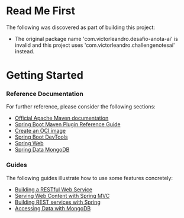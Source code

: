 # Read Me First
The following was discovered as part of building this project:

* The original package name 'com.victorleandro.desafio-anota-ai' is invalid and this project uses 'com.victorleandro.challengenotesai' instead.

# Getting Started

### Reference Documentation
For further reference, please consider the following sections:

* [Official Apache Maven documentation](https://maven.apache.org/guides/index.html)
* [Spring Boot Maven Plugin Reference Guide](https://docs.spring.io/spring-boot/docs/3.2.2/maven-plugin/reference/html/)
* [Create an OCI image](https://docs.spring.io/spring-boot/docs/3.2.2/maven-plugin/reference/html/#build-image)
* [Spring Boot DevTools](https://docs.spring.io/spring-boot/docs/3.2.2/reference/htmlsingle/index.html#using.devtools)
* [Spring Web](https://docs.spring.io/spring-boot/docs/3.2.2/reference/htmlsingle/index.html#web)
* [Spring Data MongoDB](https://docs.spring.io/spring-boot/docs/3.2.2/reference/htmlsingle/index.html#data.nosql.mongodb)

### Guides
The following guides illustrate how to use some features concretely:

* [Building a RESTful Web Service](https://spring.io/guides/gs/rest-service/)
* [Serving Web Content with Spring MVC](https://spring.io/guides/gs/serving-web-content/)
* [Building REST services with Spring](https://spring.io/guides/tutorials/rest/)
* [Accessing Data with MongoDB](https://spring.io/guides/gs/accessing-data-mongodb/)

